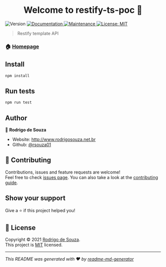 <h1 align="center">Welcome to restify-ts-poc 👋</h1>
<p>
  <img alt="Version" src="https://img.shields.io/badge/version-1.0.0-blue.svg?cacheSeconds=2592000" />
  <a href="https://github.com/rsouza01/restify-ts-poc#readme" target="_blank">
    <img alt="Documentation" src="https://img.shields.io/badge/documentation-yes-brightgreen.svg" />
  </a>
  <a href="https://github.com/rsouza01/restify-ts-poc/graphs/commit-activity" target="_blank">
    <img alt="Maintenance" src="https://img.shields.io/badge/Maintained%3F-yes-green.svg" />
  </a>
  <a href="https://github.com/rsouza01/restify-ts-poc/blob/master/LICENSE" target="_blank">
    <img alt="License: MIT" src="https://img.shields.io/github/license/rsouza01/restify-ts-poc" />
  </a>
</p>

> Restify template API

### 🏠 [Homepage](https://github.com/rsouza01/restify-ts-poc#readme)

## Install

```sh
npm install
```

## Run tests

```sh
npm run test
```

## Author

👤 **Rodrigo de Souza**

* Website: http://www.rodrigosouza.net.br
* Github: [@rsouza01](https://github.com/rsouza01)

## 🤝 Contributing

Contributions, issues and feature requests are welcome!<br />Feel free to check [issues page](https://github.com/rsouza01/restify-ts-poc/issues). You can also take a look at the [contributing guide](https://github.com/rsouza01/restify-ts-poc/blob/master/CONTRIBUTING.md).

## Show your support

Give a ⭐️ if this project helped you!

## 📝 License

Copyright © 2021 [Rodrigo de Souza](https://github.com/rsouza01).<br />
This project is [MIT](https://github.com/rsouza01/restify-ts-poc/blob/master/LICENSE) licensed.

***
_This README was generated with ❤️ by [readme-md-generator](https://github.com/kefranabg/readme-md-generator)_